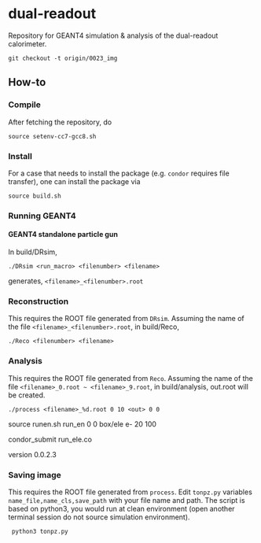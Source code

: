 # dual-readout
Repository for GEANT4 simulation &amp; analysis of the dual-readout calorimeter.

    git checkout -t origin/0023_img

## How-to
### Compile
After fetching the repository, do

    source setenv-cc7-gcc8.sh
    

### Install
For a case that needs to install the package (e.g. `condor` requires file transfer), one can install the package via

    source build.sh
    

### Running GEANT4
#### GEANT4 standalone particle gun
In build/DRsim,

    ./DRsim <run_macro> <filenumber> <filename>

generates, `<filename>_<filenumber>.root`

### Reconstruction
This requires the ROOT file generated from `DRsim`. Assuming the name of the file `<filename>_<filenumber>.root`, in build/Reco,

    ./Reco <filenumber> <filename>

### Analysis
This requires the ROOT file generated from `Reco`. Assuming the name of the file `<filename>_0.root ~ <filename>_9.root`, in build/analysis, out.root will be created.

    ./process <filename>_%d.root 0 10 <out> 0 0
  

source runen.sh run_en 0 0 box/ele e- 20 100

condor_submit run_ele.co

version 0.0.2.3

### Saving image
This requires the ROOT file generated from `process`. Edit `tonpz.py` variables `name_file,name_cls,save_path` with your file name and path.
The script is based on python3, you would run at clean environment (open another terminal session do not source simulation environment).

     python3 tonpz.py
